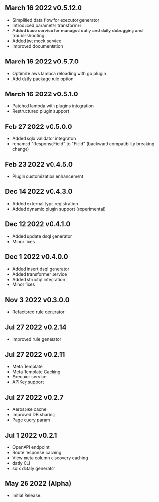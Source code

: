 ## March 16 2022 v0.5.12.0
* Simplified data flow for executor generator
* Introduced parameter transformer
* Added base service for managed datly and datly debugging and troubleshooting
* Added jwt mock service
* Improved documentation

## March 16 2022 v0.5.7.0
* Optimize aws lambda reloading with go plugin
* Add datly package rule option

## March 16 2022 v0.5.1.0
* Patched lambda with plugins integration
* Restructured plugin support

## Feb 27 2022 v0.5.0.0
* Added sqlx validator integraton
* renamed "ResponseField" to "Field" (backward compatibility breaking change)

## Feb 23 2022 v0.4.5.0
* Plugin customization enhancement

## Dec 14 2022 v0.4.3.0
* Added external type registration
* Added dynamic plugin support (experimental)

## Dec 12 2022 v0.4.1.0
* Added update dsql generator
* Minor fixes

## Dec 1 2022 v0.4.0.0
* Added insert dsql generator
* Added transformer service
* Added structql integration
* Minor fixes

## Nov 3 2022 v0.3.0.0
* Refactored rule generator

## Jul 27 2022 v0.2.14
 * Improved rule generator

## Jul 27 2022 v0.2.11
  * Meta Template
  * Meta Template Caching
  * Executor service
  * APIKey support

## Jul 27 2022 v0.2.7
  * Aerospike cache
  * Improved DB sharing
  * Page query param

## Jul 1 2022 v0.2.1
  * OpenAPI endpoint
  * Route response caching
  * View meta column discovery caching
  * datly CLI
  * sqlx dataly generator
 
## May 26 2022 (Alpha)

  * Initial Release.

